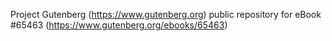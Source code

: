 Project Gutenberg (https://www.gutenberg.org) public repository for
eBook #65463 (https://www.gutenberg.org/ebooks/65463)
